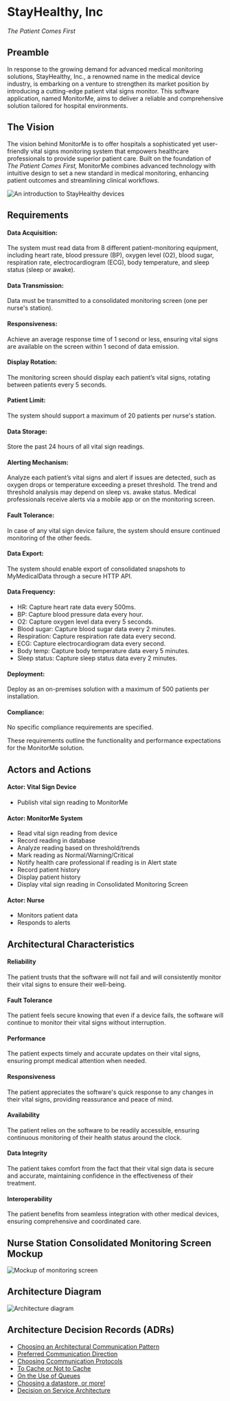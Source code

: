 # StayHealthy, Inc

_The Patient Comes First_

## Preamble

In response to the growing demand for advanced medical monitoring solutions, StayHealthy, Inc., a renowned name in the medical device industry, is embarking on a venture to strengthen its market position by introducing a cutting-edge patient vital signs monitor. This software application, named MonitorMe, aims to deliver a reliable and comprehensive solution tailored for hospital environments.

## The Vision

The vision behind MonitorMe is to offer hospitals a sophisticated yet user-friendly vital signs monitoring system that empowers healthcare professionals to provide superior patient care. Built on the foundation of _The Patient Comes First,_ MonitorMe combines advanced technology with intuitive design to set a new standard in medical monitoring, enhancing patient outcomes and streamlining clinical workflows.

![An introduction to StayHealthy devices](/images/StayHealthy.jpg)

## Requirements

#### Data Acquisition:

The system must read data from 8 different patient-monitoring equipment, including heart rate, blood pressure (BP), oxygen level (O2), blood sugar, respiration rate, electrocardiogram (ECG), body temperature, and sleep status (sleep or awake).

#### Data Transmission:

Data must be transmitted to a consolidated monitoring screen (one per nurse's station).

#### Responsiveness:

Achieve an average response time of 1 second or less, ensuring vital signs are available on the screen within 1 second of data emission.

#### Display Rotation:

The monitoring screen should display each patient’s vital signs, rotating between patients every 5 seconds.

#### Patient Limit:

The system should support a maximum of 20 patients per nurse's station.

#### Data Storage:

Store the past 24 hours of all vital sign readings.

#### Alerting Mechanism:

Analyze each patient’s vital signs and alert if issues are detected, such as oxygen drops or temperature exceeding a preset threshold. The trend and threshold analysis may depend on sleep vs. awake status. Medical professionals receive alerts via a mobile app or on the monitoring screen.

#### Fault Tolerance:

In case of any vital sign device failure, the system should ensure continued monitoring of the other feeds.

#### Data Export:

The system should enable export of consolidated snapshots to MyMedicalData through a secure HTTP API.

#### Data Frequency:

- HR: Capture heart rate data every 500ms.
- BP: Capture blood pressure data every hour.
- O2: Capture oxygen level data every 5 seconds.
- Blood sugar: Capture blood sugar data every 2 minutes.
- Respiration: Capture respiration rate data every second.
- ECG: Capture electrocardiogram data every second.
- Body temp: Capture body temperature data every 5 minutes.
- Sleep status: Capture sleep status data every 2 minutes.

#### Deployment:

Deploy as an on-premises solution with a maximum of 500 patients per installation.

#### Compliance:

No specific compliance requirements are specified.

These requirements outline the functionality and performance expectations for the MonitorMe solution.

## Actors and Actions

#### Actor: Vital Sign Device

- Publish vital sign reading to MonitorMe

#### Actor: MonitorMe System

- Read vital sign reading from device
- Record reading in database
- Analyze reading based on threshold/trends
- Mark reading as Normal/Warning/Critical
- Notify health care professional if reading is in Alert state
- Record patient history
- Display patient history
- Display vital sign reading in Consolidated Monitoring Screen

#### Actor: Nurse

- Monitors patient data
- Responds to alerts

## Architectural Characteristics

#### Reliability

The patient trusts that the software will not fail and will consistently monitor their vital signs to ensure their well-being.

#### Fault Tolerance

The patient feels secure knowing that even if a device fails, the software will continue to monitor their vital signs without interruption.

#### Performance

The patient expects timely and accurate updates on their vital signs, ensuring prompt medical attention when needed.

#### Responsiveness

The patient appreciates the software's quick response to any changes in their vital signs, providing reassurance and peace of mind.

#### Availability

The patient relies on the software to be readily accessible, ensuring continuous monitoring of their health status around the clock.

#### Data Integrity

The patient takes comfort from the fact that their vital sign data is secure and accurate, maintaining confidence in the effectiveness of their treatment.

#### Interoperability

The patient benefits from seamless integration with other medical devices, ensuring comprehensive and coordinated care.

## Nurse Station Consolidated Monitoring Screen Mockup

![Mockup of monitoring screen](/images/Mockup.jpg)

## Architecture Diagram

![Architecture diagram](/images/ArchDiagram.jpg)

## Architecture Decision Records (ADRs)

- [Choosing an Architectural Communication Pattern](/ADRs/01-CommunicationPattern-UsingEventPubSub.md)
- [Preferred Communication Direction](/ADRs/02-CommunicationDirection-Push.md)
- [Choosing Ccommunication Protocols](/ADRs/03-CommunicationProtocols-UNDECIDED.md)
- [To Cache or Not to Cache](/ADRs/04-Caching-Yes.md)
- [On the Use of Queues](/ADRs/05-Queuing-Yes.md)
- [Choosing a datastore, or more!](/ADRs/06-Datastores-UNDECIDED.md)
- [Decision on Service Architecture](/ADRs/07-ServiceSingularity-GenericService.md)
